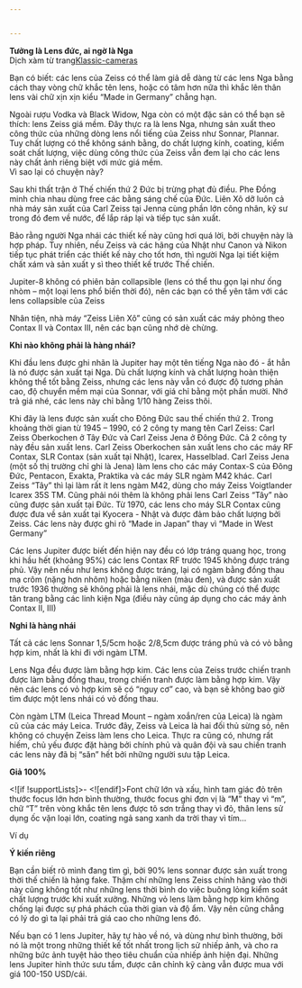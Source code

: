 ```yaml
---


---
```


<p><strong>Tưởng là Lens đức, ai ngờ là Nga</strong><br>
Dịch xàm từ trang<a href="http://www.klassik-cameras.de/Zeiss_Fakes.html">Klassic-cameras</a></p>
<p>Bạn có biết: các lens của Zeiss có thể làm giả dễ dàng từ các lens Nga bằng cách thay vòng chữ khắc tên lens, hoặc có tâm hơn nữa thì khắc lên thân lens vài chữ xịn xịn kiểu “Made in Germany” chẳng hạn.</p>
<p>Ngoài rượu Vodka và Black Widow, Nga còn có một đặc sản có thể bạn sẽ thích: lens Zeiss giá mềm. Đây thực ra là lens Nga, nhưng sản xuất theo công thức của những dòng lens nổi tiếng của Zeiss như Sonnar, Plannar. Tuy chất lượng có thể không sánh bằng, do chất lượng kính, coating, kiểm soát chất lượng, việc dùng công thức của Zeiss vẫn đem lại cho các lens này chất ảnh riêng biệt với mức giá mềm.<br>
Vì sao lại có chuyện này?</p>
<p>Sau khi thất trận ở Thế chiến thứ 2 Đức bị trừng phạt đủ điều. Phe Đồng minh chia nhau dùng free các bằng sáng chế của Đức. Liên Xô dỡ luôn cả nhà máy sản xuất của Carl Zeiss tại Jenna cùng phần lớn công nhân, kỹ sư trong đó đem về nước, để lắp ráp lại và tiếp tục sản xuất.</p>
<p>Bảo rằng người Nga nhái các thiết kế này cũng hơi quá lời, bởi chuyện này là hợp pháp. Tuy nhiên, nếu Zeiss và các hãng của Nhật như Canon và Nikon tiếp tục phát triển các thiết kế này cho tốt hơn, thì người Nga lại tiết kiệm chất xám và sản xuất y sì theo thiết kế trước Thế chiến.</p>
<p>Jupiter-8 không có phiên bản collapsible (lens có thể thu gọn lại như ống nhòm – một loại lens phổ biến thời đó), nên các bạn có thể yên tâm với các lens collapsible của Zeiss</p>
<p>Nhân tiện, nhà máy “Zeiss Liên Xô” cũng có sản xuất các máy phỏng theo Contax II và Contax III, nên các bạn cũng nhớ dè chừng.</p>
<p><strong>Khi nào không phải là hàng nhái?</strong></p>
<p>Khi đầu lens được ghi nhãn là Jupiter hay một tên tiếng Nga nào đó - ắt hẳn là nó được sản xuất tại Nga. Dù chất lượng kính và chất lượng hoàn thiện không thể tốt bằng Zeiss, nhưng các lens này vẫn có được độ tương phản cao, độ chuyển mềm mại của Sonnar, với giá chỉ bằng một phần mười. Nhớ trả giá nhé, các lens này chỉ bằng 1/10 hàng Zeiss thôi.</p>
<p>Khi đây là lens được sản xuất cho Đông Đức sau thế chiến thứ 2. Trong khoảng thời gian từ 1945 – 1990, có 2 công ty mang tên Carl Zeiss: Carl Zeiss Oberkochen ở Tây Đức và Carl Zeiss Jena ở Đông Đức. Cả 2 công ty này đều sản xuất lens. Carl Zeiss Oberkochen sản xuất lens cho các máy RF Contax, SLR Contax (sản xuất tại Nhật), Icarex, Hasselblad. Carl Zeiss Jena (một số thị trường chỉ ghi là Jena) làm lens cho các máy Contax-S của Đông Đức, Pentacon, Exakta, Praktika và các máy SLR ngàm M42 khác. Carl Zeiss “Tây” thì lại làm rất ít lens ngàm M42, dùng cho máy Zeiss Voigtlander Icarex 35S TM. Cũng phải nói thêm là không phải lens Carl Zeiss “Tây” nào cũng được sản xuất tại Đức. Từ 1970, các lens cho máy SLR Contax cũng được đưa về sản xuất tại Kyocera - Nhật và được đảm bảo chất lượng bởi Zeiss. Các lens này được ghi rõ “Made in Japan” thay vì “Made in West Germany”</p>
<p>Các lens Jupiter được biết đến hiện nay đều có lớp tráng quang học, trong khi hầu hết (khoảng 95%) các lens Contax RF trước 1945 không được tráng phủ. Vậy nên nếu như lens không được tráng, lại có ngàm bằng đồng thau mạ crôm (nặng hơn nhôm) hoặc bằng niken (màu đen), và được sản xuất trước 1936 thường sẽ không phải là lens nhái, mặc dù chúng có thể được tân trang bằng các linh kiện Nga (điều này cũng áp dụng cho các máy ảnh Contax II, III)</p>
<p><strong>Nghi là hàng nhái</strong></p>
<p>Tất cả các lens Sonnar 1,5/5cm hoặc 2/8,5cm được tráng phủ và có vỏ bằng hợp kim, nhất là khi đi với ngàm LTM.</p>
<p>Lens Nga đều được làm bằng hợp kim. Các lens của Zeiss trước chiến tranh được làm bằng đồng thau, trong chiến tranh được làm bằng hợp kim. Vậy nên các lens có vỏ hợp kim sẽ có “nguy cơ” cao, và bạn sẽ không bao giờ tìm được một lens nhái có vỏ đồng thau.</p>
<p>Còn ngàm LTM (Leica Thread Mount – ngàm xoắn/ren của Leica) là ngàm cũ của các máy Leica. Trước đây, Zeiss và Leica là hai đối thủ sừng sỏ, nên không có chuyện Zeiss làm lens cho Leica. Thực ra cũng có, nhưng rất hiếm, chủ yếu được đặt hàng bởi chính phủ và quân đội và sau chiến tranh các lens này đã bị “săn” hết bởi những người sưu tập Leica.</p>
<p><strong>Giả 100%</strong></p>
<p>&lt;![if !supportLists]&gt;- &lt;![endif]&gt;Font chữ lớn và xấu, hình tam giác đỏ trên thước focus lớn hơn bình thường, thước focus ghi đơn vị là “M” thay vì “m”, chữ “T” trên vòng khắc tên lens được tô sơn trắng thay vì đỏ, thân lens sử dụng ốc vặn loại lớn, coating ngả sang xanh da trời thay vì tím…</p>
<p>Ví dụ</p>
<p><strong>Ý kiến riêng</strong></p>
<p>Bạn cần biết rõ mình đang tìm gì, bởi 90% lens sonnar được sản xuất trong thời thế chiến là hàng fake. Thậm chí những lens Zeiss chính hãng vào thời này cũng không tốt như những lens thời bình do việc buông lỏng kiểm soát chất lượng trước khi xuất xưởng. Những vỏ lens làm bằng hợp kim không chống lại được sự phá phách của thời gian và độ ẩm. Vậy nên cũng chẳng có lý do gì ta lại phải trả giá cao cho những lens đó.</p>
<p>Nếu bạn có 1 lens Jupiter, hãy tự hào về nó, và dùng như bình thường, bởi nó là một trong những thiết kế tốt nhất trong lịch sử nhiếp ảnh, và cho ra những bức ảnh tuyệt hảo theo tiêu chuẩn của nhiếp ảnh hiện đại. Những lens Jupiter hình thức sưu tầm, được cân chỉnh kỹ càng vẫn được mua với giá 100-150 USD/cái.</p>

